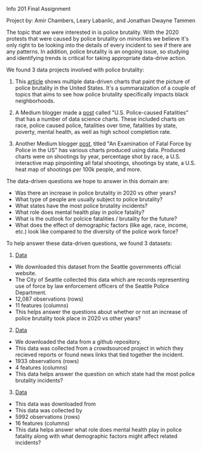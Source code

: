 Info 201 Final Assignment

Project by: Amir Chambers, Leary Labanlic, and Jonathan Dwayne Tammen

The topic that we were interested in is police brutality. With the 2020 protests that were caused by police brutality on minorities we believe it's only right to be looking into the details of every incident to see if there are any patterns. In addition, police brutality is an ongoing issue, so studying and identifying trends is critical for taking appropriate data-drive action.

We found 3 data projects involved with police brutality:

1. This [article](https://www.nature.com/articles/d41586-020-01846-z) shows multiple data-driven charts that paint the picture of police brutality in the United States. It's a summaraization of a couple of topics that aims to see how police brutality specifically impacts black neighborhoods. 

2. A Medium blogger made a [post](https://towardsdatascience.com/exploratory-data-analysis-of-u-s-police-caused-fatalities-fce47a2b7198) called "U.S. Police-caused Fatalities"  that has a number of data science charts. These included charts on race, police caused police, fatalities over time, fatalities by state, poverty, mental health, as well as high school completion rate. 

3. Another Medium blogger [post](https://towardsdatascience.com/an-examination-of-fatal-force-by-police-in-the-us-db897d97085c), titled "An Examination of Fatal Force by Police in the US" has various charts produced using data. Produced charts were on shootings by year, percentage shot by race, a U.S. interactive map pinpointing all fatal shootings, shootings by state, a U.S. heat map of shootings per 100k people, and more. 

The data-driven questions we hope to answer in this domain are:
  - Was there an increase in police brutality in 2020 vs other years?
  - What type of people are usually subject to police brutality? 
  - What states have the most police brutality incidents?  
  - What role does mental health play in police fatality? 
  - What is the outlook for polcice fatalities / brutality for the future? 
  - What does the effect of demographic factors (like age, race, income, etc.) look like compared to the diversity of the police work force?  

To help answer these data-driven questions, we found 3 datasets:

1. [Data](https://data.seattle.gov/Public-Safety/Use-Of-Force/ppi5-g2bj)
  - We downloaded this dataset from the Seattle governments official website.
  - The City of Seattle collected this data which are records representing use of force by law enforcement officers of the Seattle Police Department.
  - 12,087 observations (rows)
  - 11 features (columns)
  - This helps answer the questions about whether or not an increase of police brutality took place in 2020 vs other years?

2. [Data](https://github.com/2020PB/police-brutality)
  - We downloaded the data from a github repository.
  - This data was collected from a crowdsourced project in which they recieved reports or found news links that tied together the incident.
  - 1933 observations (rows)
  - 4 features (columns)
  - This data helps answer the question on which state had the most police brutality incidents?

3. [Data]()
  - This data was downloaded from 
  - This data was collected by 
  - 5992 observations (rows)
  - 16 features (columns)
  - This data helps answer what role does mental health play in police fatality along with what demographic factors might affect related incidents?
  
  
